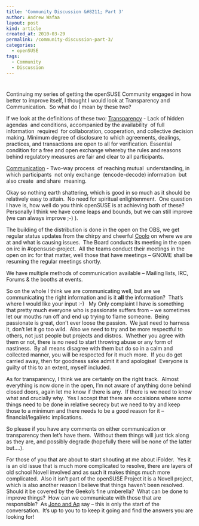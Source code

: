 ```yaml
---
title: 'Community Discussion &#8211; Part 3'
author: Andrew Wafaa
layout: post
kind: article
created_at: 2010-03-29
permalink: /community-discussion-part-3/
categories:
  - openSUSE
tags:
  - Community
  - Discussion
---
```

# 

Continuing my series of getting the openSUSE Community engaged in how better to improve itself, I thought I would look at Transparency and Communication.  So what do I mean by these two?

If we look at the definitions of these two: 
[Transparency][1] - Lack of hidden agendas  and conditions, accompanied by the availability  of full  information  required  for collaboration, cooperation, and collective decision making. 
Minimum degree of disclosure to which agreements, dealings, practices, and transactions are open to all for verification. 
Essential condition for a free and open exchange whereby the rules and reasons behind regulatory measures are fair and clear to all participants.

 [1]: http://www.businessdictionary.com/definition/transparency.html "Definition of Transparency"

[Communication][2] - Two-way process  of reaching mutual  understanding, in which participants  not only exchange  (encode-decode) information  but also create  and share  meaning.

 [2]: http://www.businessdictionary.com/definition/communication.html "Definition of Communication"

Okay so nothing earth shattering, which is good in so much as it should be relatively easy to attain.  No need for spiritual enlightenment.  One question I have is, how well do you think openSUSE is at achieving both of these?  Personally I think we have come leaps and bounds, but we can still improve (we can always improve ;-) ).

The building of the distribution is done in the open on the OBS, we get regular status updates from the chirpy and cheerful [Coolo][4] on where we are at and what is causing issues.  The Board conducts its meeting in the open on irc in #opensuse-project.  All the teams conduct their meetings in the open on irc for that matter, well those that have meetings – GNOME shall be resuming the regular meetings shortly.

 [4]: http://www.kdedevelopers.org/blog/124 "Coolo's Blog"

We have multiple methods of communication available – Mailing lists, IRC, Forums & the booths at events.

So on the whole I think we are communicating well, but are we communicating the right information and is it **all** the information?  That’s where I would like your input :-)   My Only complaint I have is something that pretty much everyone who is passionate suffers from – we sometimes let our mouths run off and end up trying to flame someone.  Being passionate is great, don’t ever loose the passion.  We just need to harness it, don’t let it go too wild.  Also we need to try and be more respectful to others, not just people but projects and distros.  Whether you agree with them or not, there is no need to start throwing abuse or any form of nastiness.  By all means disagree with them but do so in a calm and collected manner, you will be respected for it much more.  If you do get carried away, then for goodness sake admit it and apologise!  Everyone is guilty of this to an extent, myself included.

As for transparency, I think we are certainly on the right track.  Almost everything is now done in the open, I’m not aware of anything done behind closed doors, again let me know if there is any.  If there is we need to know what and crucially why.  Yes I accept that there are occaisions where some things need to be done in relative secrecy but we need to try and keep those to a minimum and there needs to be a good reason for it – financial/legal/etc implications.

So please if you have any comments on either communication or transparency then let’s have them.  Without them things will just tick along as they are, and possibly degrade (hopefully there will be none of the latter but….).

For those of you that are about to start shouting at me about iFolder.  Yes it is an old issue that is much more complicated to resolve, there are layers of old school Novell involved and as such it makes things much more complicated.  Also it isn’t part of the openSUSE Project it is a Novell project, which is also another reason I believe that things haven’t been resolved.  Should it be covered by the Geeko’s fine umberella?  What can be done to improve things?  How can we communicate with those that are responsible?  As [Jono and Aq][6] say – this is only the start of the conversation.  It’s up to you to to keep it going and find the answers you are looking for!

 [6]: http://shotofjaq.org/ "The Shot Of Jaq podcast"

